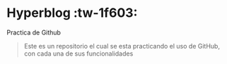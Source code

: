 # Hyperblog  :tw-1f603:
Practica de Github 
>Este es un repositorio el cual se esta practicando el uso de GitHub, con cada una de sus funcionalidades
